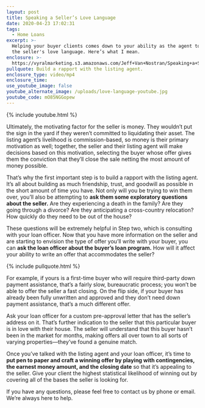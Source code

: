 ```yaml
---
layout: post
title: Speaking a Seller’s Love Language
date: 2020-04-23 17:02:31
tags:
  - Home Loans
excerpt: >-
  Helping your buyer clients comes down to your ability as the agent to speak
  the seller's love language. Here’s what I mean.
enclosure: >-
  https://vyralmarketing.s3.amazonaws.com/Jeff+Van+Nostran/Speaking+a+Sellers+Love+Language.mp4
pullquote: Build a rapport with the listing agent.
enclosure_type: video/mp4
enclosure_time:
use_youtube_image: false
youtube_alternate_image: /uploads/love-language-youtube.jpg
youtube_code: mO85NGGopew
---
```


{% include youtube.html %}

Ultimately, the motivating factor for the seller is money. They wouldn’t put the sign in the yard if they weren’t committed to liquidating their asset. The listing agent’s livelihood is commission-based, so money is their primary motivation as well; together, the seller and their listing agent will make decisions based on this motivation, selecting the buyer whose offer gives them the conviction that they’ll close the sale netting the most amount of money possible.&nbsp;

That’s why the first important step is to build a rapport with the listing agent. It’s all about building as much friendship, trust, and goodwill as possible in the short amount of time you have. Not only will you be trying to win them over, you’ll also be attempting to **ask them some exploratory questions about the seller.** Are they experiencing a death in the family? Are they going through a divorce? Are they anticipating a cross-country relocation? How quickly do they need to be out of the house?

These questions will be extremely helpful in Step two, which is consulting with your loan officer. Now that you have more information on the seller and are starting to envision the type of offer you’ll write with your buyer, you can **ask the loan officer about the buyer’s loan program.** How will it affect your ability to write an offer that accommodates the seller?

{% include pullquote.html %}

For example, if yours is a first-time buyer who will require third-party down payment assistance, that’s a fairly slow, bureaucratic process; you won’t be able to offer the seller a fast closing. On the flip side, if your buyer has already been fully unwritten and approved and they don’t need down payment assistance, that’s a much different offer.&nbsp;

Ask your loan officer for a custom pre-approval letter that has the seller’s address on it. That’s further indication to the seller that this particular buyer is in love with their house. The seller will understand that this buyer hasn’t been in the market for months, making offers all over town to all sorts of varying properties—they’ve found a genuine match.&nbsp;

Once you’ve talked with the listing agent and your loan officer, it’s time to **put pen to paper and craft a winning offer by playing with contingencies, the earnest money amount, and the closing date** so that it’s appealing to the seller. Give your client the highest statistical likelihood of winning out by covering all of the bases the seller is looking for.&nbsp;

If you have any questions, please feel free to contact us by phone or email. We’re always here to help.